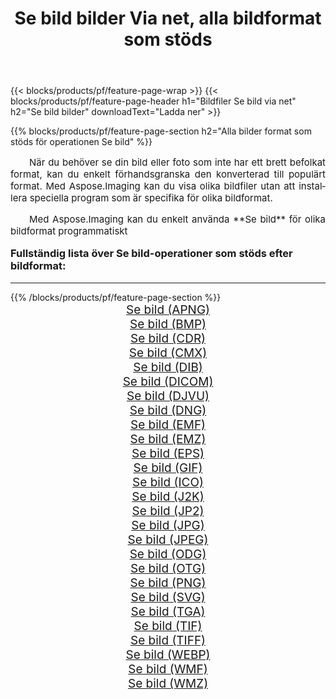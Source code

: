 ﻿---
title: Se bild bilder Via net, alla bildformat som stöds 
weight: 3920
url: /sv/net/viewer/ 
lang: sv
langdirlevel: 2
locales: zh-hans,ja,it,ru,de,es,fr,nl,id,lt,pl,pt,vi,tr,ko,zh-hant,ar,hi,th,sv,cs,uk,he
description: Med Aspose.Imaging kan du enkelt Se bild bilder via net
---

{{< blocks/products/pf/feature-page-wrap >}}
{{< blocks/products/pf/feature-page-header h1="Bildfiler Se bild via net" h2="Se bild bilder" downloadText="Ladda ner" >}}


{{% blocks/products/pf/feature-page-section  h2="Alla bilder format som stöds för operationen Se bild" %}}
<p align="justify" style="text-indent:2em;font-size:15px;">
När du behöver se din bild eller foto som inte har ett brett befolkat format, kan du enkelt förhandsgranska den konverterad till populärt format. Med Aspose.Imaging kan du visa olika bildfiler utan att installera speciella program som är specifika för olika bildformat.
</p>
<p align="justify" style="text-indent:2em;font-size:15px;">
Med Aspose.Imaging kan du enkelt använda **Se bild** för olika bildformat programmatiskt
</p>
<h3 style="margin-top:16px;">
Fullständig lista över Se bild-operationer som stöds efter bildformat:
</h3>
<hr/>
{{% /blocks/products/pf/feature-page-section %}}
<div class="container-fluid productfamilypage bg-gray">
    <div class="convertypes bg-gray agp-content section">
        <div class="container">
		<div class="row other-converters" style="gap: 10px;font-size: 19px;text-align:center;">
		    <div class='col-md-3 other-converter remove-lp remove-rp'><a href="/imaging/sv/net/viewer/apng/" style="padding:15px;">Se bild (APNG)</a></div><div class='col-md-3 other-converter remove-lp remove-rp'><a href="/imaging/sv/net/viewer/bmp/" style="padding:15px;">Se bild (BMP)</a></div><div class='col-md-3 other-converter remove-lp remove-rp'><a href="/imaging/sv/net/viewer/cdr/" style="padding:15px;">Se bild (CDR)</a></div><div class='col-md-3 other-converter remove-lp remove-rp'><a href="/imaging/sv/net/viewer/cmx/" style="padding:15px;">Se bild (CMX)</a></div><div class='col-md-3 other-converter remove-lp remove-rp'><a href="/imaging/sv/net/viewer/dib/" style="padding:15px;">Se bild (DIB)</a></div><div class='col-md-3 other-converter remove-lp remove-rp'><a href="/imaging/sv/net/viewer/dicom/" style="padding:15px;">Se bild (DICOM)</a></div><div class='col-md-3 other-converter remove-lp remove-rp'><a href="/imaging/sv/net/viewer/djvu/" style="padding:15px;">Se bild (DJVU)</a></div><div class='col-md-3 other-converter remove-lp remove-rp'><a href="/imaging/sv/net/viewer/dng/" style="padding:15px;">Se bild (DNG)</a></div><div class='col-md-3 other-converter remove-lp remove-rp'><a href="/imaging/sv/net/viewer/emf/" style="padding:15px;">Se bild (EMF)</a></div><div class='col-md-3 other-converter remove-lp remove-rp'><a href="/imaging/sv/net/viewer/emz/" style="padding:15px;">Se bild (EMZ)</a></div><div class='col-md-3 other-converter remove-lp remove-rp'><a href="/imaging/sv/net/viewer/eps/" style="padding:15px;">Se bild (EPS)</a></div><div class='col-md-3 other-converter remove-lp remove-rp'><a href="/imaging/sv/net/viewer/gif/" style="padding:15px;">Se bild (GIF)</a></div><div class='col-md-3 other-converter remove-lp remove-rp'><a href="/imaging/sv/net/viewer/ico/" style="padding:15px;">Se bild (ICO)</a></div><div class='col-md-3 other-converter remove-lp remove-rp'><a href="/imaging/sv/net/viewer/j2k/" style="padding:15px;">Se bild (J2K)</a></div><div class='col-md-3 other-converter remove-lp remove-rp'><a href="/imaging/sv/net/viewer/jp2/" style="padding:15px;">Se bild (JP2)</a></div><div class='col-md-3 other-converter remove-lp remove-rp'><a href="/imaging/sv/net/viewer/jpg/" style="padding:15px;">Se bild (JPG)</a></div><div class='col-md-3 other-converter remove-lp remove-rp'><a href="/imaging/sv/net/viewer/jpeg/" style="padding:15px;">Se bild (JPEG)</a></div><div class='col-md-3 other-converter remove-lp remove-rp'><a href="/imaging/sv/net/viewer/odg/" style="padding:15px;">Se bild (ODG)</a></div><div class='col-md-3 other-converter remove-lp remove-rp'><a href="/imaging/sv/net/viewer/otg/" style="padding:15px;">Se bild (OTG)</a></div><div class='col-md-3 other-converter remove-lp remove-rp'><a href="/imaging/sv/net/viewer/png/" style="padding:15px;">Se bild (PNG)</a></div><div class='col-md-3 other-converter remove-lp remove-rp'><a href="/imaging/sv/net/viewer/svg/" style="padding:15px;">Se bild (SVG)</a></div><div class='col-md-3 other-converter remove-lp remove-rp'><a href="/imaging/sv/net/viewer/tga/" style="padding:15px;">Se bild (TGA)</a></div><div class='col-md-3 other-converter remove-lp remove-rp'><a href="/imaging/sv/net/viewer/tif/" style="padding:15px;">Se bild (TIF)</a></div><div class='col-md-3 other-converter remove-lp remove-rp'><a href="/imaging/sv/net/viewer/tiff/" style="padding:15px;">Se bild (TIFF)</a></div><div class='col-md-3 other-converter remove-lp remove-rp'><a href="/imaging/sv/net/viewer/webp/" style="padding:15px;">Se bild (WEBP)</a></div><div class='col-md-3 other-converter remove-lp remove-rp'><a href="/imaging/sv/net/viewer/wmf/" style="padding:15px;">Se bild (WMF)</a></div><div class='col-md-3 other-converter remove-lp remove-rp'><a href="/imaging/sv/net/viewer/wmz/" style="padding:15px;">Se bild (WMZ)</a></div>
                </div>
        </div>
    </div>
</div>
<br/>
